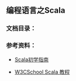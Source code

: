 编程语言之Scala
-----

### 文档目录：

### 参考资料：
* [Scala初学指南](http://udn.yyuap.com/doc/guides-to-scala-book/index.html)

* [W3CSchool Scala 教程](https://wizardforcel.gitbooks.io/w3school-scala/content/0.html)
